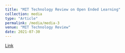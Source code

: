 ```yaml
---
title: "MIT Technology Review on Open Ended Learning"
collection: media
type: "Article"
permalink: /media/media-3
venue: "MIT Technology Review"
date: 2021-07-30
---
```

[Link](https://www.technologyreview.com/2021/07/30/1030357/endless-playground-teaches-ai-multitask-general-intelligence-deepmind-openai/)
